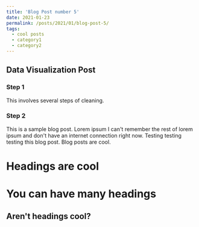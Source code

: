 ```yaml
---
title: 'Blog Post number 5'
date: 2021-01-23
permalink: /posts/2021/01/blog-post-5/
tags:
  - cool posts
  - category1
  - category2
---
```


## Data Visualization Post
### Step 1
This involves several steps of cleaning.
### Step 2
This is a sample blog post. Lorem ipsum I can't remember the rest of lorem ipsum and don't have an internet connection right now. Testing testing testing this blog post. Blog posts are cool.

Headings are cool
======

You can have many headings
======

Aren't headings cool?
------
